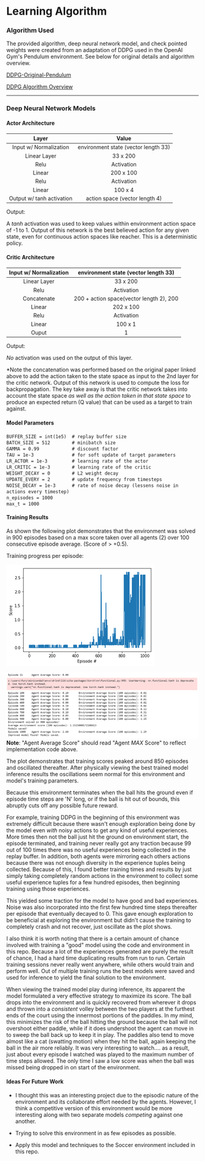 # Learning Algorithm

### Algorithm Used

The provided algorithm, deep neural network model, and check pointed weights were created from
an adaptation of DDPG used in the OpenAI Gym's Pendulum environment. See below for original details and algorithm overview.

[DDPG-Original-Pendulum](https://github.com/udacity/deep-reinforcement-learning/tree/master/ddpg-pendulum)

[DDPG Algorithm Overview](https://spinningup.openai.com/en/latest/algorithms/ddpg.html)

---

### Deep Neural Network Models

#### Actor Architecture

|Layer|Value|
|:-----:|:---:|
|Input w/ Normalization|environment state (vector length 33)|
|Linear Layer|33 x 200|
|Relu|Activation|
|Linear|200 x 100|
|Relu|Activation|
|Linear|100 x 4|
|Output w/ tanh activation|action space (vector length 4)|

Output:

A *tanh* activation was used to keep values within environment action space of -1 to 1.
Output of this network is the best believed action for any given state, even for continuous action spaces like reacher. This is a deterministic policy.

#### Critic Architecture

|Input w/ Normalization|environment state (vector length 33)|
|:-----:|:---:|
|Linear Layer|33 x 200|
|Relu|Activation|
|Concatenate|200 + action space(vector length 2), 200|
|Linear|202 x 100|
|Relu|Activation|
|Linear|100 x 1|
|Ouput|1|

Output:

*No* activation was used on the output of this layer.

*Note the concatenation was performed based on the original paper linked above to add the action
taken to the state space as input to the 2nd layer for the critic network.
Output of this network is used to compute the loss for backpropagation. The key take away is that the critic network takes into account the state space *as well as the action taken in that state space* to produce an expected return (Q value) that can be used as a target to train against.

#### Model Parameters

```
BUFFER_SIZE = int(1e5)  # replay buffer size
BATCH_SIZE = 512        # minibatch size
GAMMA = 0.99            # discount factor
TAU = 1e-3              # for soft update of target parameters
LR_ACTOR = 1e-3         # learning rate of the actor
LR_CRITIC = 1e-3        # learning rate of the critic
WEIGHT_DECAY = 0        # L2 weight decay
UPDATE_EVERY = 2        # update frequency from timesteps
NOISE_DECAY = 1e-3      # rate of noise decay (lessens noise in actions every timestep)
n_episodes = 1000
max_t = 1000
```

#### Training Results

As shown the following plot demonstrates that the environment was solved in 900 episodes based on a max score taken over all agents (2) over 100 consecutive episode average. (Score of > +0.5).

Training progress per episode:

![Training Plot](Images/training-plot.png)

![Environment Solved](Images/environment-solved-status.png)
**Note**: "Agent Average Score" should read "Agent *MAX* Score" to reflect implementation code above.

The plot demonstrates that training scores peaked around 850 episodes and oscillated thereafter. After physically viewing the best trained model inference results the oscillations seem normal for this environment and model's training parameters.

Because this environment terminates when the ball hits the ground even if episode time steps are 'N' long, or if the ball is hit out of bounds, this abruptly cuts off any possible future reward.

For example, training DDPG in the beginning of this environment was extremely difficult because there wasn't enough exploration being done by the model even *with* noisy actions to get any kind of useful experiences. More times then not the ball just hit the ground on environment start, the episode terminated, and training never really got any traction because 99 out of 100 times there was no useful experiences being collected in the replay buffer. In addition, both agents were mirroring each others actions because there was not enough diversity in the experience tuples being collected. Because of this, I found better training times and results by just simply taking completely random actions in the environment to collect some useful experience tuples for a few hundred episodes, then beginning training using those experiences.

This yielded some traction for the model to have good and bad experiences. Noise was also incorporated into the first few hundred time steps thereafter per episode that eventually decayed to 0. This gave enough exploration to be beneficial at exploring the environment but didn't cause the training to completely crash and not recover, just oscillate as the plot shows.

I also think it is worth noting that there is a certain amount of chance involved with training a "good" model using the code and environment in this repo. Because a lot of the experiences generated are purely the result of chance, I had a hard time duplicating results from run to run. Certain training sessions never really went anywhere, while others would train and perform well. Out of multiple training runs the best models were saved and used for inference to yield the final solution to the environment.

When viewing the trained model play during inference, its apparent the model formulated a very effective strategy to maximize its score. The ball drops into the environment and is quickly recovered from wherever it drops and thrown into a *consistent* volley between the two players at the furthest ends of the court using the innermost portions of the paddles. In my mind, this minimizes the risk of the ball hitting the ground because the ball will not overshoot either paddle, while if it does undershoot the agent can move in to sweep the ball back up to keep it in play. The paddles also tend to move almost like a cat (swatting motion) when they hit the ball, again keeping the ball in the air more reliably. It was very interesting to watch.... as a result, just about every episode I watched was played to the maximum number of time steps allowed. The only time I saw a low score was when the ball was missed being dropped in on start of the environment.

#### Ideas For Future Work

- I thought this was an interesting project due to the episodic nature of the environment and its collaborate effort needed by the agents. However, I think a competitive version of this environment would be more interesting along with two separate models *competing* against one another.

- Trying to solve this environment in as few episodes as possible.

- Apply this model and techniques to the Soccer environment included in this repo.